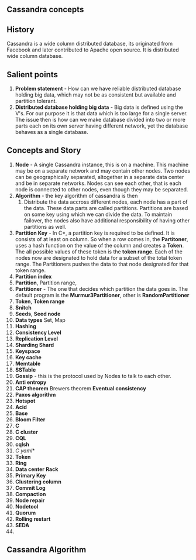 ## Cassandra concepts

## History
Cassandra is a wide column distributed database, its originated from Facebook and later contributed to Apache open source.  It is distributed wide column database. 

## Salient points
1. **Problem statement** - How can we have  reliable distributed database holding big data, which may not be as consistent but available and partition tolerant. 
2. **Distributed database holding big data** - Big data is defined using the V's. For our purpose it is that data which is too large for a single server. The issue then is how can we make database divided into two or more parts each on its own server having different network, yet the database behaves as a single database. 

## Concepts  and Story
1. **Node** - A single Cassandra instance, this is on a machine. This machine may be on a separate  network and may contain other nodes. Two nodes can be geographically separated, altogether in a separate data center and be in separate networks. Nodes can see each other, that is each node is connected to other nodes, even though they may be separated.  
2. **Algorithm** - the key algorithm of cassandra is then 
	1. Distribute the data accross different nodes, each node has a part of the data. These data parts are called partitions. Partitions are based on some key using which we can divide the data. To maintain failover, the nodes also have additional responsibility of having other partitions as well.  
3. **Partition Key** - In C*, a partition key is required to be defined. It is consists of at least on column. So when a row comes in, the **Partitoner**, uses a hash function on the value of the column and creates a **Token**. The all possible values of these token is the **token range**.  Each of the nodes now are designated to hold data for a subset of the total token range. The Partitioners pushes the data to that node designated for that token range.  
4. **Partition index**
5. **Partition**, Partition range, 
6. **Partitioner** - The one that decides which partition the data goes in. The default program is the **Murmur3Partitioner**, other is **RandomPartitioner**
7. **Token**, **Token range**
8. **Snitch**
9. **Seeds**, **Seed node**
10. **Data types** Set, Map 	
11. **Hashing**
12. **Consistency Level**
13. **Replication Level**
14. **Sharding Shard**
15. **Keyspace**
16.  **Key cache**
17. **Memtable** 
18.  **SSTable**
19. **Gossip** - this is the protocol used by Nodes to talk to each other.
20. **Anti entropy**
21. **CAP theorem** Brewers theorem **Eventual consistency**
22. **Paxos algorithm**
23. **Hotspot**
24. **Acid**
25. **Base**
26. **Bloom Filter**
27. **C**
28. **C cluster**
29. **CQL**
30. **cqlsh**
31. **C* yaml**
32. **Token**
33. **Ring**
34. **Data center** **Rack**
35. **Primary Key**
36. **Clustering column**
37. **Commit Log**
38. **Compaction**
39. **Node repair**
40. **Nodetool**
41. **Quorum**
42. **Rolling restart**
43. **SEDA**
44. 

## Cassandra Algorithm
<!--stackedit_data:
eyJoaXN0b3J5IjpbMTUzNjg3NjY5OSwxOTgyOTU4Mjk3LDgyNj
A0NDE0NiwtMTI4Mjk1OTc3NCwtNDk2NjczNzA1LC01NDc3NTQw
MjgsLTE1Njk0ODQ5ODUsLTczMDQ3NzM3OCwxNTM1MjEyNzQ5LD
YxNzg5NDY5NiwtMTY0MzA1OTQ1MV19
-->